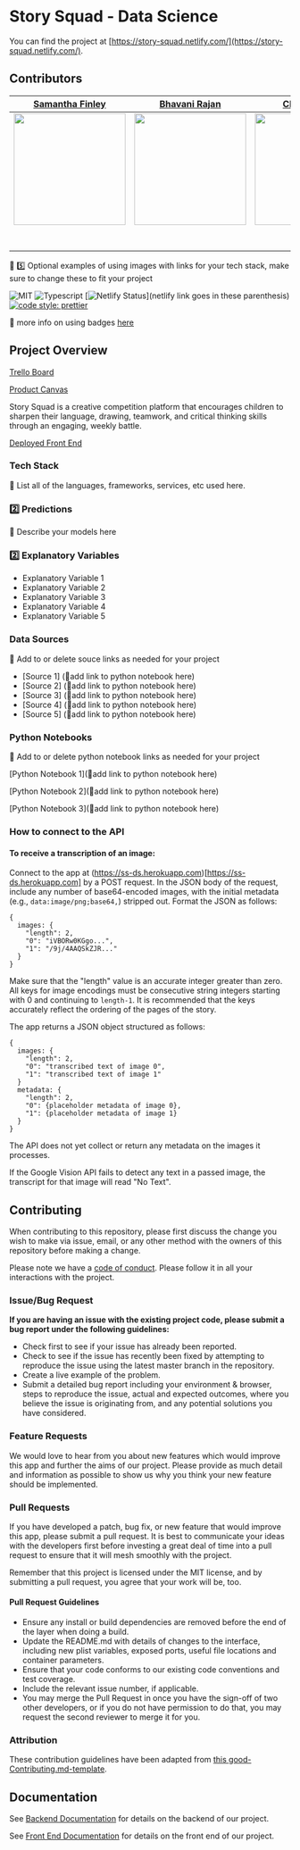 # Story Squad - Data Science

You can find the project at [https://story-squad.netlify.com/](https://story-squad.netlify.com/).

## Contributors


|                                       [Samantha Finley](https://srfinley.github.io/)                                        |                                       [Bhavani Rajan](https://bhavani-rajan.github.io/)                                        |                                       [Clay Roberts](claywaddell.com)                                        |                                       [Ahmad Guenoun](https://personal-portfolio.amguenoun.now.sh/)                                        |                                                                               |
| :-----------------------------------------------------------------------------------------------------------: | :-----------------------------------------------------------------------------------------------------------: | :-----------------------------------------------------------------------------------------------------------: | :-----------------------------------------------------------------------------------------------------------: | :-----------------------------------------------------------------------------------------------------------: |
|                      [<img src="https://srfinley.github.io/img/headshot.jpg" width = "200" />](https://srfinley.github.io/)                       |                      [<img src="https://bhavani-rajan.github.io/img/RB.jpeg" width = "200" />](https://bhavani-rajan.github.io/)                       |                      [<img src="http://www.claywaddell.com/img/slack.jpg" width = "200" />](claywaddell.com)                       |                      [<img src="https://www.dalesjewelers.com/wp-content/uploads/2018/10/placeholder-silhouette-male.png" width = "200" />](https://personal-portfolio.amguenoun.now.sh/)                       |                                             |
|                 [<img src="https://github.com/favicon.ico" width="15"> ](https://github.com/srfinley)                 |            [<img src="https://github.com/favicon.ico" width="15"> ](https://github.com/Bhavani-Rajan)             |           [<img src="https://github.com/favicon.ico" width="15"> ](https://github.com/HakujouRyu)            |          [<img src="https://github.com/favicon.ico" width="15"> ](https://github.com/amguenoun)           |                         |
| [ <img src="https://static.licdn.com/sc/h/al2o9zrvru7aqj8e1x2rzsrca" width="15"> ](https://www.linkedin.com/in/samantha-finley-1a7ab6143/) | [ <img src="https://static.licdn.com/sc/h/al2o9zrvru7aqj8e1x2rzsrca" width="15"> ](linkedin.com/in/bhavani-rajan-585645) | [ <img src="https://static.licdn.com/sc/h/al2o9zrvru7aqj8e1x2rzsrca" width="15"> ](linkedin.com/in/ccrw) | [ <img src="https://static.licdn.com/sc/h/al2o9zrvru7aqj8e1x2rzsrca" width="15"> ](https://www.linkedin.com/) |  |



🚫 5️⃣ Optional examples of using images with links for your tech stack, make sure to change these to fit your project

![MIT](https://img.shields.io/packagist/l/doctrine/orm.svg)
![Typescript](https://img.shields.io/npm/types/typescript.svg?style=flat)
[![Netlify Status](https://api.netlify.com/api/v1/badges/b5c4db1c-b10d-42c3-b157-3746edd9e81d/deploy-status)](netlify link goes in these parenthesis)
[![code style: prettier](https://img.shields.io/badge/code_style-prettier-ff69b4.svg?style=flat-square)](https://github.com/prettier/prettier)

🚫 more info on using badges [here](https://github.com/badges/shields)

## Project Overview


[Trello Board](https://trello.com/b/95gq0QEF/labs-20-story-squad)

[Product Canvas](https://www.notion.so/Story-Squad-a5bff36c779a44bd91fa97e9af27a944)

Story Squad is a creative competition platform that encourages children to sharpen their language, drawing, teamwork, and critical thinking skills through an engaging, weekly battle.

[Deployed Front End](https://story-squad.netlify.com/)

### Tech Stack

🚫 List all of the languages, frameworks, services, etc used here.

### 2️⃣ Predictions

🚫 Describe your models here

### 2️⃣ Explanatory Variables

-   Explanatory Variable 1
-   Explanatory Variable 2
-   Explanatory Variable 3
-   Explanatory Variable 4
-   Explanatory Variable 5

### Data Sources
🚫  Add to or delete souce links as needed for your project


-   [Source 1] (🚫add link to python notebook here)
-   [Source 2] (🚫add link to python notebook here)
-   [Source 3] (🚫add link to python notebook here)
-   [Source 4] (🚫add link to python notebook here)
-   [Source 5] (🚫add link to python notebook here)

### Python Notebooks

🚫  Add to or delete python notebook links as needed for your project

[Python Notebook 1](🚫add link to python notebook here)

[Python Notebook 2](🚫add link to python notebook here)

[Python Notebook 3](🚫add link to python notebook here)

### How to connect to the API

#### To receive a transcription of an image:

Connect to the app at (https://ss-ds.herokuapp.com)[https://ss-ds.herokuapp.com] by a POST request. In the JSON body of the request, include any number of base64-encoded images, with the initial metadata (e.g., `data:image/png;base64,`) stripped out. Format the JSON as follows:

```
{
  images: {
    "length": 2,
    "0": "iVBORw0KGgo...",
    "1": "/9j/4AAQSkZJR..."
  }
}
```
Make sure that the "length" value is an accurate integer greater than zero. All keys for image encodings must be consecutive string integers starting with 0 and continuing to `length-1`. It is recommended that the keys accurately reflect the ordering of the pages of the story.

The app returns a JSON object structured as follows:
```
{
  images: {
    "length": 2,
    "0": "transcribed text of image 0",
    "1": "transcribed text of image 1"
  }
  metadata: {
    "length": 2,
    "0": {placeholder metadata of image 0},
    "1": {placeholder metadata of image 1}
  }
}
```

The API does not yet collect or return any metadata on the images it processes.

If the Google Vision API fails to detect any text in a passed image, the transcript for that image will read "No Text".

## Contributing

When contributing to this repository, please first discuss the change you wish to make via issue, email, or any other method with the owners of this repository before making a change.

Please note we have a [code of conduct](./code_of_conduct.md.md). Please follow it in all your interactions with the project.

### Issue/Bug Request

 **If you are having an issue with the existing project code, please submit a bug report under the following guidelines:**
 - Check first to see if your issue has already been reported.
 - Check to see if the issue has recently been fixed by attempting to reproduce the issue using the latest master branch in the repository.
 - Create a live example of the problem.
 - Submit a detailed bug report including your environment & browser, steps to reproduce the issue, actual and expected outcomes,  where you believe the issue is originating from, and any potential solutions you have considered.

### Feature Requests

We would love to hear from you about new features which would improve this app and further the aims of our project. Please provide as much detail and information as possible to show us why you think your new feature should be implemented.

### Pull Requests

If you have developed a patch, bug fix, or new feature that would improve this app, please submit a pull request. It is best to communicate your ideas with the developers first before investing a great deal of time into a pull request to ensure that it will mesh smoothly with the project.

Remember that this project is licensed under the MIT license, and by submitting a pull request, you agree that your work will be, too.

#### Pull Request Guidelines

- Ensure any install or build dependencies are removed before the end of the layer when doing a build.
- Update the README.md with details of changes to the interface, including new plist variables, exposed ports, useful file locations and container parameters.
- Ensure that your code conforms to our existing code conventions and test coverage.
- Include the relevant issue number, if applicable.
- You may merge the Pull Request in once you have the sign-off of two other developers, or if you do not have permission to do that, you may request the second reviewer to merge it for you.

### Attribution

These contribution guidelines have been adapted from [this good-Contributing.md-template](https://gist.github.com/PurpleBooth/b24679402957c63ec426).

## Documentation

See [Backend Documentation](https://github.com/Lambda-School-Labs/story-squad-be/blob/master/README.md) for details on the backend of our project.

See [Front End Documentation](https://github.com/Lambda-School-Labs/story-squad-fe/blob/master/README.md) for details on the front end of our project.

